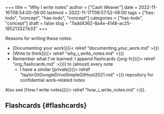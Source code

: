 +++
title = "Why I write notes"
author = ["Cash Weaver"]
date = 2022-11-16T08:54:00-08:00
lastmod = 2022-11-17T08:57:52-08:00
tags = ["has-todo", "concept", "has-todo", "concept"]
categories = ["has-todo", "concept"]
draft = false
slug = "7add4362-8a4e-4148-ac25-185213327b33"
+++

Reasons for writing these notes:

-   [Documenting your work]({{< relref "documenting_your_work.md" >}})
-   [Write to think]({{< relref "why_i_write_notes.md" >}})
-   Remember what I've learned: I append flashcards ([org-fc]({{< relref "org_flashcards.md" >}})) to (almost) every note
    -   I have a similar [private]({{< relref "taylorGitGoogleDriveSimpleGitHost2021.md" >}}) repository for confidential work-related notes

Also see [How I write notes]({{< relref "how_i_write_notes.md" >}}).


## Flashcards {#flashcards}
